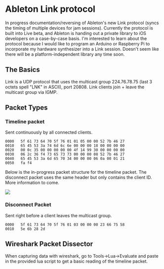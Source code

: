 # Ableton Link protocol
In progress documentation/reversing of Ableton's new Link protocol (syncs the timing of multiple devices 
for jam sessions). Currently the protocol is built into Live beta, and Ableton is handing out a private
library to iOS developers on a case-by-case basis. I'm interested to learn about the protocol because I 
would like to program an Arduino or Raspberry Pi to incorporate my hardware synthesizer into a Link
session. Doesn't seem like there will be a platform-independent library any time soon.

## The Basics
Link is a UDP protocol that uses the multicast group 224.76.78.75 (last 3 octets spell "LNK" in ASCII), 
port 20808. Link clients join + leave the multicast group via IGMP.

## Packet Types
### Timeline packet
Sent continuously by all connected clients.

```
0000   5f 61 73 64 70 5f 76 01 01 05 00 00 52 7b 46 27
0010   65 45 53 3a 74 6d 6c 6e 00 00 00 18 00 00 00 00
0020   00 0c 35 00 00 00 00 00 4f 14 99 30 00 00 00 00
0030   06 2c 36 f4 73 65 73 73 00 00 00 08 52 7b 46 27
0040   65 45 53 3a 6d 65 70 34 00 00 00 06 0a 00 01 21
0050   fa f4
```

Below is the in-progress packet structure for the timeline packet. 
The disconnect packet uses the same header but only contains the client ID.
More information to come.

![](http://i.imgur.com/sMDE8Re.png)

### Disconnect Packet
Sent right before a client leaves the multicast group.
```
0000   5f 61 73 64 70 5f 76 01 03 00 00 00 23 66 75 58
0010   5e 6b 28 2d
```



## Wireshark Packet Dissector
When capturing data with wireshark, go to Tools->Lua->Evaluate and paste in the
provided lua script to get a basic reading of the timeline packet.
